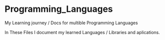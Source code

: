 # Programming_Languages
My Learning journey / Docs for multible Programming Languages 

In These Files I document my learned Languages / Libraries and aplications.


